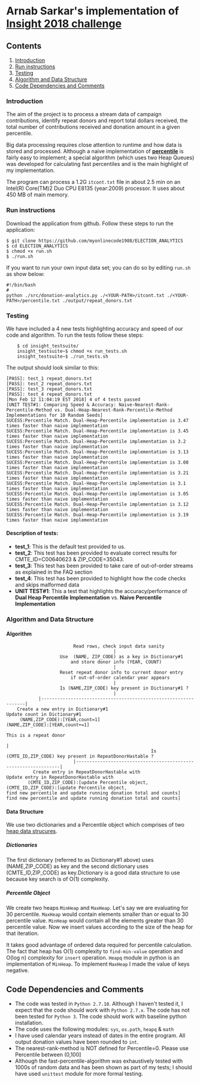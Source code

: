 # Arnab Sarkar's implementation of [Insight 2018 challenge](https://github.com/InsightDataScience/donation-analytics)

## Contents

1. [Introduction](README.md#introduction)
2. [Run instructions](README.md#run-instructions)
3. [Testing](README.md#testing)
4. [Algorithm and Data Structure](README.md#algorithm-and-data-structure)
5. [Code Dependencies and Comments](README.md#code-dependencies-and-comments)


### Introduction
The aim of the project is to process a stream data of campaign contributions,
identify repeat donors and report total dollars received, the total number of
contributions received and donation amount in a given percentile.

Big data processing requires close attention to runtime and how data is stored
and processed. Although a naive implementation of
[**percentile**](https://en.wikipedia.org/wiki/Percentile) is fairly easy to
implement; a special algorithm (which uses two Heap Queues) was developed for
calculating fast percentiles and is the main highlight of my implementation.

The program can process a 1.2G `itcont.txt` file in about 2.5 min on an Intel(R)
Core(TM)2 Duo CPU E8135 (year:2009) processor. It uses about 450 MB of main memory.

### Run instructions
Download the application from github. Follow these steps to run the application:
```
$ git clone https://github.com/myonlinecode1988/ELECTION_ANALYTICS
$ cd ELECTION_ANALYTICS
$ chmod +x run.sh
$ ./run.sh
```
If you want to run your own input data set; you can do so by editing `run.sh` as
show below:
```
#!/bin/bash
#
python ./src/donation-analytics.py ./<YOUR-PATH>/itcont.txt ./<YOUR-PATH>/percentile.txt ./output/repeat_donors.txt
```
### Testing
We have included a 4 new tests highlighting accuracy and speed of our code and algorithm.
To run the tests follow these steps:
```
    $ cd insight_testsuite/
    insight_testsuite~$ chmod +x run_tests.sh
    insight_testsuite~$ ./run_tests.sh
```
The output should look similar to this:

```
[PASS]: test_1 repeat_donors.txt
[PASS]: test_2 repeat_donors.txt
[PASS]: test_3 repeat_donors.txt
[PASS]: test_4 repeat_donors.txt
[Mon Feb 12 11:04:19 EST 2018] 4 of 4 tests passed
[UNIT TEST#1: Comparing Speed & Accuracy: Naive-Nearest-Rank-Percentile-Method vs. Dual-Heap-Nearest-Rank-Percentile-Method Implementations for 10 Random Seeds]
SUCESS:Percentile Match. Dual-Heap-Percentile implementation is 3.47 times faster than naive implementation
SUCESS:Percentile Match. Dual-Heap-Percentile implementation is 3.45 times faster than naive implementation
SUCESS:Percentile Match. Dual-Heap-Percentile implementation is 3.2 times faster than naive implementation
SUCESS:Percentile Match. Dual-Heap-Percentile implementation is 3.13 times faster than naive implementation
SUCESS:Percentile Match. Dual-Heap-Percentile implementation is 3.08 times faster than naive implementation
SUCESS:Percentile Match. Dual-Heap-Percentile implementation is 3.21 times faster than naive implementation
SUCESS:Percentile Match. Dual-Heap-Percentile implementation is 3.1 times faster than naive implementation
SUCESS:Percentile Match. Dual-Heap-Percentile implementation is 3.05 times faster than naive implementation
SUCESS:Percentile Match. Dual-Heap-Percentile implementation is 3.12 times faster than naive implementation
SUCESS:Percentile Match. Dual-Heap-Percentile implementation is 3.19 times faster than naive implementation
```
#### Description of tests:
- **test_1**: This is the default test provided to us.
- **test_2**: This test has been provided to evaluate correct results for CMTE_ID=C00640623 & ZIP_CODE=35043.
- **test_3**: This test has been provided to take care of out-of-order streams as explained in the FAQ section
- **test_4**: This test has been provided to highlight how the code checks and skips malformed data
- **UNIT TEST#1**: This a test that highlights the accuracy/performance of **Dual Heap Percentile Implementation** vs. **Naive Percentile Implementation**


### Algorithm and Data Structure

#### Algorithm
```
                         Read rows, check input data sanity
                                        |
                    Use  (NAME, ZIP_CODE) as a key in Dictionary#1
                        and store donor info (YEAR, COUNT)
                                        |
                    Reset repeat donor info to current donor entry
                        if out-of-order calendar year appears
                                        |
                    Is (NAME,ZIP_CODE) key present in Dictionary#1 ?
                                        |
            |----------------------------------------------------------------|
    Create a new entry in Dictionary#1                            Update count in Dictionary#1
     (NAME,ZIP_CODE):[YEAR,count=1]                          	(NAME,ZIP_CODE):[YEAR,count+=1]
                                                                    This is a repeat donor
                                                                            |
                                                      Is  (CMTE_ID,ZIP_CODE) key present in RepeatDonorHastable ?
                         |----------------------------------------------------------------| 
          Create entry in RepeatDonorHastable with                           Update entry in RepeatDonorHastable with
    	(CMTE_ID,ZIP_CODE):[update Percentile object,       	           (CMTE_ID,ZIP_CODE):[update Percentile object,
find new percentile and update running donation total and counts]    find new percentile and update running donation total and counts]
```
#### Data Structure
We use two dictionaries and a Percentile object which comprises of two 
[heap data strucures](https://en.wikipedia.org/wiki/Heap_(data_structure)).

##### Dictionaries
The first dictionary (referred to as Dictionary#1 above) uses (NAME,ZIP_CODE) as key 
and the second dictionary uses (CMTE_ID,ZIP_CODE) as key.Dictionary is a good data 
structure to use because key search is of O(1) complexity.

#####  Percentile Object
We create two heaps `MinHeap` and `MaxHeap`. Let's say we are evaluating for 30
percentile.  `MaxHeap` would contain elements smaller than or equal to 30
percentile value.  `MinHeap` would contain all the elements greater than 30
percentile value.  Now we insert values according to the size of the heap for
that iteration.

It takes good advantage of ordered data required for percentile calculation.
The fact that heap has O(1) complexity to `find-min-value` operation and O(log n)
complexity for `insert` operation. `Heapq` module in python is an implementation
of `MinHeap`. To implement `MaxHeap` I made the value of keys negative.

## Code Dependencies and Comments
- The code was tested in `Python 2.7.10`. Although I haven't tested it, I expect
that the code should work with `Python 2.7.x`.  The code has not been tested
for `Python 3`. The code should work with baseline python installation.
- The code uses the following modules: `sys`, `os.path`, `heapq` & `math`
- I have used calendar years instead of dates in the entire program.
All output donation values have been rounded to `int`.
- The nearest-rank-method is NOT defined for Percentile=0. Please use Percentile
 between (0,100] 
- Although the fast-percentile-algorithm was exhaustively tested with 1000s of random 
data and has been shown as part of my tests; I should have used `unittest` module for 
more formal testing.
